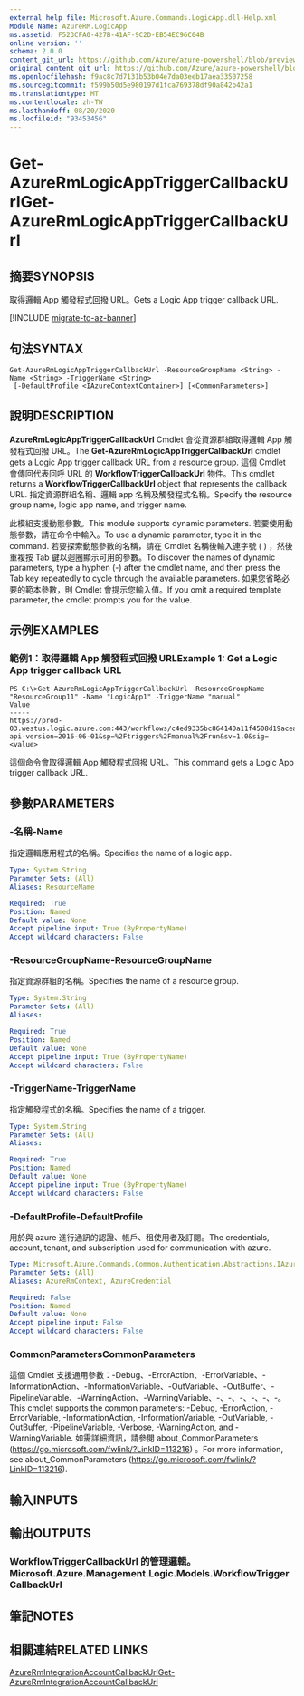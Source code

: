 ```yaml
---
external help file: Microsoft.Azure.Commands.LogicApp.dll-Help.xml
Module Name: AzureRM.LogicApp
ms.assetid: F523CFA0-427B-41AF-9C2D-EB54EC96C04B
online version: ''
schema: 2.0.0
content_git_url: https://github.com/Azure/azure-powershell/blob/preview/src/ResourceManager/LogicApp/Commands.LogicApp/help/Get-AzureRmLogicAppTriggerCallbackUrl.md
original_content_git_url: https://github.com/Azure/azure-powershell/blob/preview/src/ResourceManager/LogicApp/Commands.LogicApp/help/Get-AzureRmLogicAppTriggerCallbackUrl.md
ms.openlocfilehash: f9ac8c7d7131b53b04e7da03eeb17aea33507258
ms.sourcegitcommit: f599b50d5e980197d1fca769378df90a842b42a1
ms.translationtype: MT
ms.contentlocale: zh-TW
ms.lasthandoff: 08/20/2020
ms.locfileid: "93453456"
---
```

# <span data-ttu-id="d04fb-101">Get-AzureRmLogicAppTriggerCallbackUrl</span><span class="sxs-lookup"><span data-stu-id="d04fb-101">Get-AzureRmLogicAppTriggerCallbackUrl</span></span>

## <span data-ttu-id="d04fb-102">摘要</span><span class="sxs-lookup"><span data-stu-id="d04fb-102">SYNOPSIS</span></span>
<span data-ttu-id="d04fb-103">取得邏輯 App 觸發程式回撥 URL。</span><span class="sxs-lookup"><span data-stu-id="d04fb-103">Gets a Logic App trigger callback URL.</span></span>

[!INCLUDE [migrate-to-az-banner](../../includes/migrate-to-az-banner.md)]

## <span data-ttu-id="d04fb-104">句法</span><span class="sxs-lookup"><span data-stu-id="d04fb-104">SYNTAX</span></span>

```
Get-AzureRmLogicAppTriggerCallbackUrl -ResourceGroupName <String> -Name <String> -TriggerName <String>
 [-DefaultProfile <IAzureContextContainer>] [<CommonParameters>]
```

## <span data-ttu-id="d04fb-105">說明</span><span class="sxs-lookup"><span data-stu-id="d04fb-105">DESCRIPTION</span></span>
<span data-ttu-id="d04fb-106">**AzureRmLogicAppTriggerCallbackUrl** Cmdlet 會從資源群組取得邏輯 App 觸發程式回撥 URL。</span><span class="sxs-lookup"><span data-stu-id="d04fb-106">The **Get-AzureRmLogicAppTriggerCallbackUrl** cmdlet gets a Logic App trigger callback URL from a resource group.</span></span>
<span data-ttu-id="d04fb-107">這個 Cmdlet 會傳回代表回呼 URL 的 **WorkflowTriggerCallbackUrl** 物件。</span><span class="sxs-lookup"><span data-stu-id="d04fb-107">This cmdlet returns a **WorkflowTriggerCallbackUrl** object that represents the callback URL.</span></span>
<span data-ttu-id="d04fb-108">指定資源群組名稱、邏輯 app 名稱及觸發程式名稱。</span><span class="sxs-lookup"><span data-stu-id="d04fb-108">Specify the resource group name, logic app name, and trigger name.</span></span>

<span data-ttu-id="d04fb-109">此模組支援動態參數。</span><span class="sxs-lookup"><span data-stu-id="d04fb-109">This module supports dynamic parameters.</span></span>
<span data-ttu-id="d04fb-110">若要使用動態參數，請在命令中輸入。</span><span class="sxs-lookup"><span data-stu-id="d04fb-110">To use a dynamic parameter, type it in the command.</span></span>
<span data-ttu-id="d04fb-111">若要探索動態參數的名稱，請在 Cmdlet 名稱後輸入連字號 ( ) ，然後重複按 Tab 鍵以迴圈顯示可用的參數。</span><span class="sxs-lookup"><span data-stu-id="d04fb-111">To discover the names of dynamic parameters, type a hyphen (-) after the cmdlet name, and then press the Tab key repeatedly to cycle through the available parameters.</span></span>
<span data-ttu-id="d04fb-112">如果您省略必要的範本參數，則 Cmdlet 會提示您輸入值。</span><span class="sxs-lookup"><span data-stu-id="d04fb-112">If you omit a required template parameter, the cmdlet prompts you for the value.</span></span>

## <span data-ttu-id="d04fb-113">示例</span><span class="sxs-lookup"><span data-stu-id="d04fb-113">EXAMPLES</span></span>

### <span data-ttu-id="d04fb-114">範例1：取得邏輯 App 觸發程式回撥 URL</span><span class="sxs-lookup"><span data-stu-id="d04fb-114">Example 1: Get a Logic App trigger callback URL</span></span>
```
PS C:\>Get-AzureRmLogicAppTriggerCallbackUrl -ResourceGroupName "ResourceGroup11" -Name "LogicApp1" -TriggerName "manual"
Value                                                                                                                                                                                                               
-----                                                                                                                                                                                                               
https://prod-03.westus.logic.azure.com:443/workflows/c4ed9335bc864140a11f4508d19acea3/triggers/manual/run?api-version=2016-06-01&sp=%2Ftriggers%2Fmanual%2Frun&sv=1.0&sig=<value>
```

<span data-ttu-id="d04fb-115">這個命令會取得邏輯 App 觸發程式回撥 URL。</span><span class="sxs-lookup"><span data-stu-id="d04fb-115">This command gets a Logic App trigger callback URL.</span></span>

## <span data-ttu-id="d04fb-116">參數</span><span class="sxs-lookup"><span data-stu-id="d04fb-116">PARAMETERS</span></span>

### <span data-ttu-id="d04fb-117">-名稱</span><span class="sxs-lookup"><span data-stu-id="d04fb-117">-Name</span></span>
<span data-ttu-id="d04fb-118">指定邏輯應用程式的名稱。</span><span class="sxs-lookup"><span data-stu-id="d04fb-118">Specifies the name of a logic app.</span></span>

```yaml
Type: System.String
Parameter Sets: (All)
Aliases: ResourceName

Required: True
Position: Named
Default value: None
Accept pipeline input: True (ByPropertyName)
Accept wildcard characters: False
```

### <span data-ttu-id="d04fb-119">-ResourceGroupName</span><span class="sxs-lookup"><span data-stu-id="d04fb-119">-ResourceGroupName</span></span>
<span data-ttu-id="d04fb-120">指定資源群組的名稱。</span><span class="sxs-lookup"><span data-stu-id="d04fb-120">Specifies the name of a resource group.</span></span>

```yaml
Type: System.String
Parameter Sets: (All)
Aliases: 

Required: True
Position: Named
Default value: None
Accept pipeline input: True (ByPropertyName)
Accept wildcard characters: False
```

### <span data-ttu-id="d04fb-121">-TriggerName</span><span class="sxs-lookup"><span data-stu-id="d04fb-121">-TriggerName</span></span>
<span data-ttu-id="d04fb-122">指定觸發程式的名稱。</span><span class="sxs-lookup"><span data-stu-id="d04fb-122">Specifies the name of a trigger.</span></span>

```yaml
Type: System.String
Parameter Sets: (All)
Aliases: 

Required: True
Position: Named
Default value: None
Accept pipeline input: True (ByPropertyName)
Accept wildcard characters: False
```

### <span data-ttu-id="d04fb-123">-DefaultProfile</span><span class="sxs-lookup"><span data-stu-id="d04fb-123">-DefaultProfile</span></span>
<span data-ttu-id="d04fb-124">用於與 azure 進行通訊的認證、帳戶、租使用者及訂閱。</span><span class="sxs-lookup"><span data-stu-id="d04fb-124">The credentials, account, tenant, and subscription used for communication with azure.</span></span>

```yaml
Type: Microsoft.Azure.Commands.Common.Authentication.Abstractions.IAzureContextContainer
Parameter Sets: (All)
Aliases: AzureRmContext, AzureCredential

Required: False
Position: Named
Default value: None
Accept pipeline input: False
Accept wildcard characters: False
```

### <span data-ttu-id="d04fb-125">CommonParameters</span><span class="sxs-lookup"><span data-stu-id="d04fb-125">CommonParameters</span></span>
<span data-ttu-id="d04fb-126">這個 Cmdlet 支援通用參數：-Debug、-ErrorAction、-ErrorVariable、-InformationAction、-InformationVariable、-OutVariable、-OutBuffer、-PipelineVariable、-WarningAction、-WarningVariable、-、-、-、-、-、-。</span><span class="sxs-lookup"><span data-stu-id="d04fb-126">This cmdlet supports the common parameters: -Debug, -ErrorAction, -ErrorVariable, -InformationAction, -InformationVariable, -OutVariable, -OutBuffer, -PipelineVariable, -Verbose, -WarningAction, and -WarningVariable.</span></span> <span data-ttu-id="d04fb-127">如需詳細資訊，請參閱 about_CommonParameters (https://go.microsoft.com/fwlink/?LinkID=113216) 。</span><span class="sxs-lookup"><span data-stu-id="d04fb-127">For more information, see about_CommonParameters (https://go.microsoft.com/fwlink/?LinkID=113216).</span></span>

## <span data-ttu-id="d04fb-128">輸入</span><span class="sxs-lookup"><span data-stu-id="d04fb-128">INPUTS</span></span>

## <span data-ttu-id="d04fb-129">輸出</span><span class="sxs-lookup"><span data-stu-id="d04fb-129">OUTPUTS</span></span>

### <span data-ttu-id="d04fb-130">WorkflowTriggerCallbackUrl 的管理邏輯。</span><span class="sxs-lookup"><span data-stu-id="d04fb-130">Microsoft.Azure.Management.Logic.Models.WorkflowTriggerCallbackUrl</span></span>

## <span data-ttu-id="d04fb-131">筆記</span><span class="sxs-lookup"><span data-stu-id="d04fb-131">NOTES</span></span>

## <span data-ttu-id="d04fb-132">相關連結</span><span class="sxs-lookup"><span data-stu-id="d04fb-132">RELATED LINKS</span></span>

[<span data-ttu-id="d04fb-133">AzureRmIntegrationAccountCallbackUrl</span><span class="sxs-lookup"><span data-stu-id="d04fb-133">Get-AzureRmIntegrationAccountCallbackUrl</span></span>](./Get-AzureRmIntegrationAccountCallbackUrl.md)


